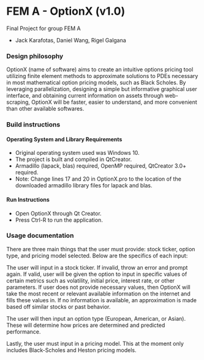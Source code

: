 # FEM A - OptionX (v1.0)
Final Project for group FEM A
- Jack Karafotas, Daniel Wang, Rigel Galgana

### Design philosophy
OptionX (name of software) aims to create an intuitive options pricing tool utilizing finite element methods to approximate solutions to PDEs necessary in most mathematical option pricing models, such as Black Scholes. By leveraging parallelization, designing a simple but informative graphical user interface, and obtaining current information on assets through web-scraping, OptionX will be faster, easier to understand, and more convenient than other available softwares.

### Build instructions
#### Operating System and Library Requirements
- Original operating system used was Windows 10.
- The project is built and compiled in QtCreator.
- Armadillo (lapack, blas) required, OpenMP required, QtCreator 3.0+ required.
- Note: Change lines 17 and 20 in OptionX.pro to the location of the downloaded armadillo library files for lapack and blas.
#### Run Instructions
- Open OptionX through Qt Creator.
- Press Ctrl-R to run the application.

### Usage documentation
There are three main things that the user must provide: stock ticker, option type, and pricing model selected. Below are the specifics of each input:

The user will input in a stock ticker. If invalid, throw an error and prompt again. If valid, user will be given the option to input in specific values of certain metrics such as volatility, initial price, interest rate, or other parameters. If user does not provide necessary values, then OptionX will take the most recent or relevant available information on the internet and fills these values in. If no information is available, an approximation is made based off similar stocks or past behavior.

The user will then input an option type (European, American, or Asian). These will determine how prices are determined and predicted performance.

Lastly, the user must input in a pricing model. This at the moment only includes Black-Scholes and Heston pricing models.



